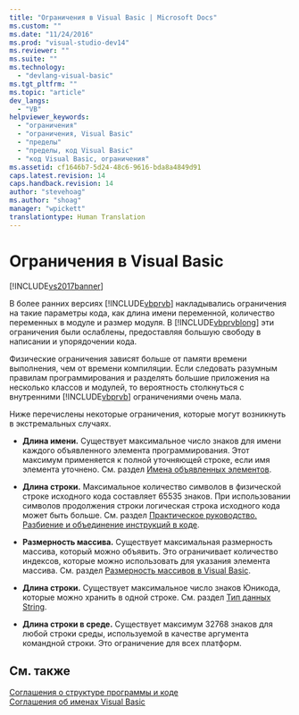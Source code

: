 ```yaml
---
title: "Ограничения в Visual Basic | Microsoft Docs"
ms.custom: ""
ms.date: "11/24/2016"
ms.prod: "visual-studio-dev14"
ms.reviewer: ""
ms.suite: ""
ms.technology: 
  - "devlang-visual-basic"
ms.tgt_pltfrm: ""
ms.topic: "article"
dev_langs: 
  - "VB"
helpviewer_keywords: 
  - "ограничения"
  - "ограничения, Visual Basic"
  - "пределы"
  - "пределы, код Visual Basic"
  - "код Visual Basic, ограничения"
ms.assetid: cf1646b7-5d24-48c6-9616-bda8a4849d91
caps.latest.revision: 14
caps.handback.revision: 14
author: "stevehoag"
ms.author: "shoag"
manager: "wpickett"
translationtype: Human Translation
---
```

# Ограничения в Visual Basic
[!INCLUDE[vs2017banner](../../../csharp/includes/vs2017banner.md)]

В более ранних версиях [!INCLUDE[vbprvb](../../../csharp/programming-guide/concepts/linq/includes/vbprvb_md.md)] накладывались ограничения на такие параметры кода, как длина имени переменной, количество переменных в модуле и размер модуля.  В [!INCLUDE[vbprvblong](../../../visual-basic/developing-apps/customizing-extending-my/includes/vbprvblong_md.md)] эти ограничения были ослаблены, предоставляя большую свободу в написании и упорядочении кода.  
  
 Физические ограничения зависят больше от памяти времени выполнения, чем от времени компиляции.  Если следовать разумным правилам программирования и разделять большие приложения на несколько классов и модулей, то вероятность столкнуться с внутренними [!INCLUDE[vbprvb](../../../csharp/programming-guide/concepts/linq/includes/vbprvb_md.md)] ограничениями очень мала.  
  
 Ниже перечислены некоторые ограничения, которые могут возникнуть в экстремальных случаях.  
  
-   **Длина имени.** Существует максимальное число знаков для имени каждого объявленного элемента программирования.  Этот максимум применяется к полной уточняющей строке, если имя элемента уточнено.  См. раздел [Имена объявленных элементов](../../../visual-basic/programming-guide/language-features/declared-elements/declared-element-names.md).  
  
-   **Длина строки.** Максимальное количество символов в физической строке исходного кода составляет 65535 знаков.  При использовании символов продолжения строки логическая строка исходного кода может быть больше.  См. раздел [Практическое руководство. Разбиение и объединение инструкций в коде](../../../visual-basic/programming-guide/program-structure/how-to-break-and-combine-statements-in-code.md).  
  
-   **Размерность массива.** Существует максимальная размерность массива, который можно объявить.  Это ограничивает количество индексов, которые можно использовать для указания элемента массива.  См. раздел [Размерность массивов в Visual Basic](../../../visual-basic/programming-guide/language-features/arrays/array-dimensions.md).  
  
-   **Длина строки.** Существует максимальное число знаков Юникода, которые можно хранить в одной строке.  См. раздел [Тип данных String](../../../visual-basic/language-reference/data-types/string-data-type.md).  
  
-   **Длина строки в среде.** Существует максимум 32768 знаков для любой строки среды, используемой в качестве аргумента командной строки.  Это ограничение для всех платформ.  
  
## См. также  
 [Соглашения о структуре программы и коде](../../../visual-basic/programming-guide/program-structure/program-structure-and-code-conventions.md)   
 [Соглашения об именах Visual Basic](../../../visual-basic/programming-guide/program-structure/naming-conventions.md)